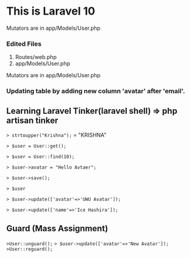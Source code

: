 # This is Laravel 10 

Mutators are in app/Models/User.php

### Edited Files
1. Routes/web.php
2. app/Models/User.php


Mutators are in app/Models/User.php

###  Updating table by adding new column 'avatar' after 'email'.

## Learning Laravel Tinker(laravel shell) => php artisan tinker

`> strtoupper("Krishna");`
= "KRISHNA"

`> $user = User::get();`

`> $user = User::find(10);`

`> $user->avatar = "Hello Avtaer";`

`> $user->save();`

`> $user`


`> $user->update(['avatar'=>'UWU Avatar']);`

`> $user->update(['name'=>'Ice Hashira']);`



## Guard (Mass Assignment)
`>User::unguard();`
`> $user->update(['avatar'=>'New Avatar']);`
`>User::reguard();`
